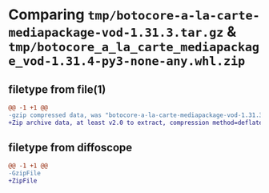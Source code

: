 # Comparing `tmp/botocore-a-la-carte-mediapackage-vod-1.31.3.tar.gz` & `tmp/botocore_a_la_carte_mediapackage_vod-1.31.4-py3-none-any.whl.zip`

## filetype from file(1)

```diff
@@ -1 +1 @@
-gzip compressed data, was "botocore-a-la-carte-mediapackage-vod-1.31.3.tar", last modified: Fri Jul 14 01:46:30 2023, max compression
+Zip archive data, at least v2.0 to extract, compression method=deflate
```

## filetype from diffoscope

```diff
@@ -1 +1 @@
-GzipFile
+ZipFile
```

